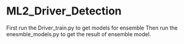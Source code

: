 # ML2_Driver_Detection
First run the Driver_train.py to get models for ensemble
Then run the enesmble_models.py to get the result of ensemble model.
